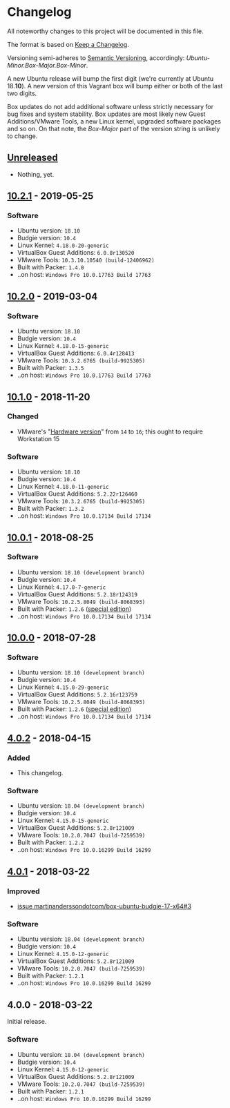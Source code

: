 # Changelog

All noteworthy changes to this project will be documented in this file.

The format is based on [Keep a Changelog][changelog-1].

Versioning semi-adheres to [Semantic Versioning][changelog-2], accordingly:
*Ubuntu-Minor.Box-Major.Box-Minor*.

A new Ubuntu release will bump the first digit (we're currently at Ubuntu
18.**10**). A new version of this Vagrant box will bump either or both of the
last two digits.

Box updates do not add additional software unless strictly necessary for bug
fixes and system stability. Box updates are most likely new
Guest Additions/VMware Tools, a new Linux kernel, upgraded software packages and
so on. On that note, the *Box-Major* part of the version string is unlikely to
change.

[changelog-1]: http://keepachangelog.com/en/1.0.0/
[changelog-2]: http://semver.org/spec/v2.0.0.html

## [Unreleased][unreleased-1]

- Nothing, yet.

[unreleased-1]: https://github.com/martinanderssondotcom/box-ubuntu-budgie-18-x64/compare/v10.2.1...HEAD

## [10.2.1][1021-1] - 2019-05-25

### Software

- Ubuntu version: `18.10`
- Budgie version: `10.4`
- Linux Kernel: `4.18.0-20-generic`
- VirtualBox Guest Additions: `6.0.8r130520`
- VMware Tools: `10.3.10.10540 (build-12406962)`
- Built with Packer: `1.4.0`
- ..on host: `Windows Pro 10.0.17763 Build 17763`

[1021-1]: https://github.com/martinanderssondotcom/box-ubuntu-budgie-18-x64/compare/v10.2.0...v10.2.1

## [10.2.0][1020-1] - 2019-03-04

### Software

- Ubuntu version: `18.10`
- Budgie version: `10.4`
- Linux Kernel: `4.18.0-15-generic`
- VirtualBox Guest Additions: `6.0.4r128413`
- VMware Tools: `10.3.2.6765 (build-9925305)`
- Built with Packer: `1.3.5`
- ..on host: `Windows Pro 10.0.17763 Build 17763`

[1020-1]: https://github.com/martinanderssondotcom/box-ubuntu-budgie-18-x64/compare/v10.1.0...v10.2.0

## [10.1.0][1010-1] - 2018-11-20

### Changed

- VMware's "[Hardware version][1010-2]" from `14` to `16`; this ought to require
  Workstation 15

### Software

- Ubuntu version: `18.10`
- Budgie version: `10.4`
- Linux Kernel: `4.18.0-11-generic`
- VirtualBox Guest Additions: `5.2.22r126460`
- VMware Tools: `10.3.2.6765 (build-9925305)`
- Built with Packer: `1.3.2`
- ..on host: `Windows Pro 10.0.17134 Build 17134`

[1010-1]: https://github.com/martinanderssondotcom/box-ubuntu-budgie-18-x64/compare/v10.0.1...v10.1.0
[1010-2]: https://kb.vmware.com/s/article/1003746

## [10.0.1][1001-1] - 2018-08-25

### Software

- Ubuntu version: `18.10 (development branch)`
- Budgie version: `10.4`
- Linux Kernel: `4.17.0-7-generic`
- VirtualBox Guest Additions: `5.2.18r124319`
- VMware Tools: `10.2.5.8049 (build-8068393)`
- Built with Packer: `1.2.6` ([special edition][1000-2])
- ..on host: `Windows Pro 10.0.17134 Build 17134`

[1001-1]: https://github.com/martinanderssondotcom/box-ubuntu-budgie-18-x64/compare/v10.0.0...v10.0.1

## [10.0.0][1000-1] - 2018-07-28

### Software

- Ubuntu version: `18.10 (development branch)`
- Budgie version: `10.4`
- Linux Kernel: `4.15.0-29-generic`
- VirtualBox Guest Additions: `5.2.16r123759`
- VMware Tools: `10.2.5.8049 (build-8068393)`
- Built with Packer: `1.2.6` ([special edition][1000-2])
- ..on host: `Windows Pro 10.0.17134 Build 17134`

[1000-1]: https://github.com/martinanderssondotcom/box-ubuntu-budgie-18-x64/compare/v4.0.2...v10.0.0
[1000-2]: https://github.com/hashicorp/packer/issues/6524#issuecomment-407127912

## [4.0.2][402-1] - 2018-04-15

### Added

- This changelog.

### Software

- Ubuntu version: `18.04 (development branch)`
- Budgie version: `10.4`
- Linux Kernel: `4.15.0-15-generic`
- VirtualBox Guest Additions: `5.2.8r121009`
- VMware Tools: `10.2.0.7047 (build-7259539)`
- Built with Packer: `1.2.2`
- ..on host: `Windows Pro 10.0.16299 Build 16299`

[402-1]: https://github.com/martinanderssondotcom/box-ubuntu-budgie-18-x64/compare/v4.0.1...v4.0.2

## [4.0.1][401-1] - 2018-03-22

### Improved

- [issue martinanderssondotcom/box-ubuntu-budgie-17-x64#3][401-2]

### Software

- Ubuntu version: `18.04 (development branch)`
- Budgie version: `10.4`
- Linux Kernel: `4.15.0-12-generic`
- VirtualBox Guest Additions: `5.2.8r121009`
- VMware Tools: `10.2.0.7047 (build-7259539)`
- Built with Packer: `1.2.1`
- ..on host: `Windows Pro 10.0.16299 Build 16299`

[401-1]: https://github.com/martinanderssondotcom/box-ubuntu-budgie-18-x64/compare/v4.0.0...v4.0.1
[401-2]: https://github.com/martinanderssondotcom/box-ubuntu-budgie-17-x64/issues/3

## 4.0.0 - 2018-03-22

Initial release.

### Software

- Ubuntu version: `18.04 (development branch)`
- Budgie version: `10.4`
- Linux Kernel: `4.15.0-12-generic`
- VirtualBox Guest Additions: `5.2.8r121009`
- VMware Tools: `10.2.0.7047 (build-7259539)`
- Built with Packer: `1.2.1`
- ..on host: `Windows Pro 10.0.16299 Build 16299`